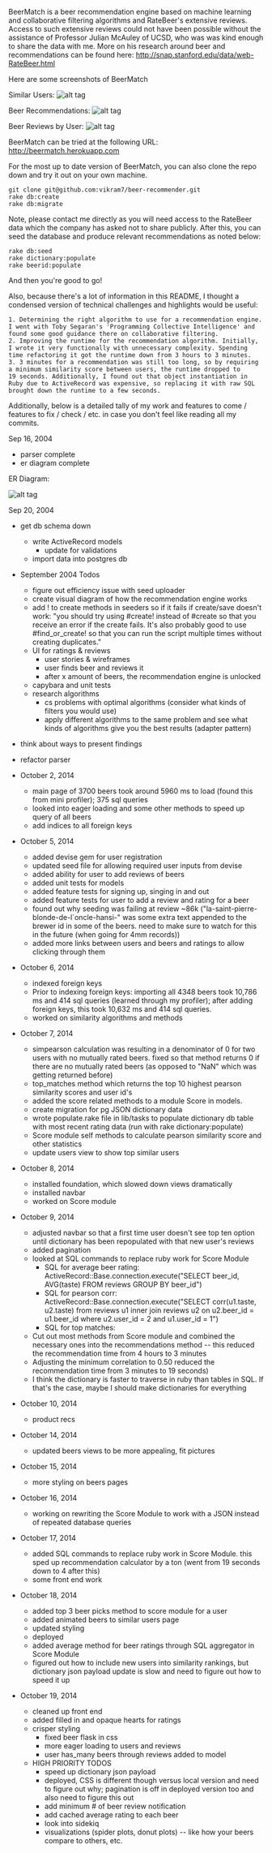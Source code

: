 BeerMatch is a beer recommendation engine based on machine learning and collaborative filtering algorithms and RateBeer's extensive reviews. Access to such extensive reviews could not have been possible without the assistance of Professor Julian McAuley of UCSD, who was was kind enough to share the data with me. More on his research around beer and recommendations can be found here: http://snap.stanford.edu/data/web-RateBeer.html

Here are some screenshots of BeerMatch

Similar Users:
![alt tag](similar_users_page.png)

Beer Recommendations:
![alt tag](beer_recommendations_page.png)

Beer Reviews by User:
![alt tag](user_reviews_page.png)

BeerMatch can be tried at the following URL: http://beermatch.herokuapp.com

For the most up to date version of BeerMatch, you can also clone the repo down and try it out on your own machine.

```
git clone git@github.com:vikram7/beer-recommender.git
rake db:create
rake db:migrate
```
Note, please contact me directly as you will need access to the RateBeer data which the company has asked not to share publicly. After this, you can seed the database and produce relevant recommendations as noted below:

```
rake db:seed
rake dictionary:populate
rake beerid:populate
```
And then you're good to go!

Also, because there's a lot of information in this README, I thought a condensed version of technical challenges and highlights would be useful:
```
1. Determining the right algorithm to use for a recommendation engine.
I went with Toby Segaran's 'Programming Collective Intelligence' and
found some good guidance there on collaborative filtering.
2. Improving the runtime for the recommendation algorithm. Initially,
I wrote it very functionally with unnecessary complexity. Spending
time refactoring it got the runtime down from 3 hours to 3 minutes.
3. 3 minutes for a recommendation was still too long, so by requiring
a minimum similarity score between users, the runtime dropped to
19 seconds. Additionally, I found out that object instantiation in
Ruby due to ActiveRecord was expensive, so replacing it with raw SQL
brought down the runtime to a few seconds.
```

Additionally, below is a detailed tally of my work and features to come / features to fix / check / etc. in case you don't feel like reading all my commits.

Sep 16, 2004
- parser complete
- er diagram complete

ER Diagram:

![alt tag](er_diagram.png)

Sep 20, 2004
- get db schema down
  - write ActiveRecord models
    - update for validations
  - import data into postgres db

- September 2004 Todos
  - figure out efficiency issue with seed uploader
  - create visual diagram of how the recommendation engine works
  - add ! to create methods in seeders so if it  fails if create/save doesn't work: "you should try using #create! instead of #create so that you receive an error if the create fails. It's also probably good to use #find_or_create! so that you can run the script multiple times without creating duplicates."
  - UI for ratings & reviews
    - user stories & wireframes
    - user finds beer and reviews it
    - after x amount of beers, the recommendation engine is unlocked
  - capybara and unit tests
  - research algorithms
    - cs problems with optimal algorithms (consider what kinds of filters you would use)
    - apply different algorithms to the same problem and see what kinds of algorithms give you the best results (adapter pattern)
- think about ways to present findings
- refactor parser

- October 2, 2014
  - main page of 3700 beers took around 5960 ms to load (found this from mini profiler); 375 sql queries
  - looked into eager loading and some other methods to speed up query of all beers
  - add indices to all foreign keys

- October 5, 2014
  - added devise gem for user registration
  - updated seed file for allowing required user inputs from devise
  - added ability for user to add reviews of beers
  - added unit tests for models
  - added feature tests for signing up, singing in and out
  - added feature tests for user to add a review and rating for a beer
  - found out why seeding was failing at review ~86k ("la-saint-pierre-blonde-de-l`oncle-hansi-" was some extra text appended to the brewer id in some of the beers. need to make sure to watch for this in the future (when going for 4mm records))
  - added more links between users and beers and ratings to allow clicking through them

- October 6, 2014
  - indexed foreign keys
  - Prior to indexing foreign keys: importing all 4348 beers took 10,786 ms and 414 sql queries (learned through my profiler); after adding foreign keys, this took 10,632 ms and 414 sql queries.
  - worked on similarity algorithms and methods


- October 7, 2014
  - simpearson calculation was resulting in a denominator of 0 for two users with no mutually rated beers. fixed so that method returns 0 if there are no mutually rated beers (as opposed to "NaN" which was getting returned before)
  - top_matches method which returns the top 10 highest pearson similarity scores and user id's
  - added the score related methods to a module Score in models.
  - create migration for pg JSON dictionary data
  - wrote populate.rake file in lib/tasks to populate dictionary db table with most recent rating data (run with rake dictionary:populate)
  - Score module self methods to calculate pearson similarity score and other statistics
  - update users view to show top similar users

- October 8, 2014
  - installed foundation, which slowed down views dramatically
  - installed navbar
  - worked on Score module

- October 9, 2014
  - adjusted navbar so that a first time user doesn't see top ten option until dictionary has been repopulated with that new user's reviews
  - added pagination
  - looked at SQL commands to replace ruby work for Score Module
    - SQL for average beer rating: ActiveRecord::Base.connection.execute("SELECT beer_id, AVG(taste) FROM reviews GROUP BY beer_id")
    - SQL for pearson corr: ActiveRecord::Base.connection.execute("SELECT corr(u1.taste, u2.taste) from reviews u1 inner join reviews u2 on u2.beer_id = u1.beer_id where u2.user_id = 2 and u1.user_id = 1")
    - SQL for top matches:
  - Cut out most methods from Score module and combined the necessary ones into the recommendations method -- this reduced the recommendation time from 4 hours to 3 minutes
  - Adjusting the minimum correlation to 0.50 reduced the recommendation time from 3 minutes to 19 seconds)
  - I think the dictionary is faster to traverse in ruby than tables in SQL. If that's the case, maybe I should make dictionaries for everything

- October 10, 2014
  - product recs

- October 14, 2014
  - updated beers views to be more appealing, fit pictures

- October 15, 2014
  - more styling on beers pages

- October 16, 2014
  - working on rewriting the Score Module to work with a JSON instead of repeated database queries

- October 17, 2014
  - added SQL commands to replace ruby work in Score Module. this sped up recommendation calculator by a ton (went from 19 seconds down to 4 after this)
  - some front end work

- October 18, 2014
  - added top 3 beer picks method to score module for a user
  - added animated beers to similar users page
  - updated styling
  - deployed
  - added average method for beer ratings through SQL aggregator in Score Module
  - figured out how to include new users into similarity rankings, but dictionary json payload update is slow and need to figure out how to speed it up

- October 19, 2014
  - cleaned up front end
  - added filled in and opaque hearts for ratings
  - crisper styling
    - fixed beer flask in css
    - more eager loading to users and reviews
    - user has_many beers through reviews added to model
  - HIGH PRIORITY TODOS
    - speed up dictionary json payload
    - deployed, CSS is different though versus local version and need to figure out why; pagination is off in deployed version too and also need to figure this out
    - add minimum # of beer review notification
    - add cached average rating to each beer
    - look into sidekiq
    - visualizations (spider plots, donut plots) -- like how your beers compare to others, etc.
